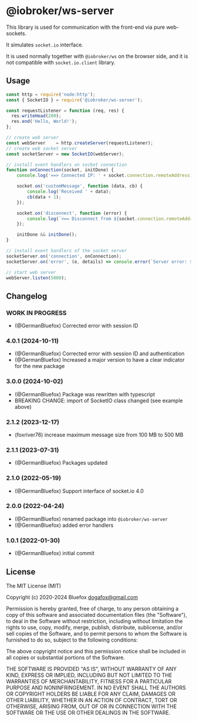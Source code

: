# @iobroker/ws-server

This library is used for communication with the front-end via pure web-sockets.

It simulates `socket.io` interface.

It is used normally together with `@iobroker/ws` on the browser side, and it is not compatible with `socket.io.client` library.

## Usage

```js
const http = require('node:http');
const { SocketIO } = require('@iobroker/ws-server');

const requestListener = function (req, res) {
  res.writeHead(200);
  res.end('Hello, World!');
};

// create web server
const webServer    = http.createServer(requestListener);
// create web socket server
const socketServer = new SocketIO(webServer);

// install event handlers on socket connection
function onConnection(socket, initDone) {
    console.log('==> Connected IP: ' + socket.connection.remoteAddress);

    socket.on('customMessage', function (data, cb) {
        console.log('Received ' + data);
        cb(data + 1);
    });

    socket.on('disconnect', function (error) {
        console.log(`<== Disconnect from ${socket.connection.remoteAddress}: ${error}`);
    });

    initDone && initDone();
}

// install event handlers of the socket server
socketServer.on('connection', onConnection);
socketServer.on('error', (e, details) => console.error(`Server error: ${e}${details ? ' - ' + details : ''}`));

// start web server
webServer.listen(5000);
```

<!--
	Placeholder for the next version (at the beginning of the line):
	### **WORK IN PROGRESS**
-->

## Changelog
### **WORK IN PROGRESS**

-   (@GermanBluefox) Corrected error with session ID

### 4.0.1 (2024-10-11)
   
-   (@GermanBluefox) Corrected error with session ID and authentication
-   (@GermanBluefox) Increased a major version to have a clear indicator for the new package

### 3.0.0 (2024-10-02)

-   (@GermanBluefox) Package was rewritten with typescript
-   BREAKING CHANGE: import of SocketIO class changed (see example above)

### 2.1.2 (2023-12-17)

-   (foxriver76) increase maximum message size from 100 MB to 500 MB

### 2.1.1 (2023-07-31)

-   (@GermanBluefox) Packages updated

### 2.1.0 (2022-05-19)

-   (@GermanBluefox) Support interface of socket.io 4.0

### 2.0.0 (2022-04-24)

-   (@GermanBluefox) renamed package into `@iobroker/ws-server`
-   (@GermanBluefox) added error handlers

### 1.0.1 (2022-01-30)

-   (@GermanBluefox) initial commit

## License

The MIT License (MIT)

Copyright (c) 2020-2024 Bluefox <dogafox@gmail.com>

Permission is hereby granted, free of charge, to any person obtaining a copy
of this software and associated documentation files (the "Software"), to deal
in the Software without restriction, including without limitation the rights
to use, copy, modify, merge, publish, distribute, sublicense, and/or sell
copies of the Software, and to permit persons to whom the Software is
furnished to do so, subject to the following conditions:

The above copyright notice and this permission notice shall be included in
all copies or substantial portions of the Software.

THE SOFTWARE IS PROVIDED "AS IS", WITHOUT WARRANTY OF ANY KIND, EXPRESS OR
IMPLIED, INCLUDING BUT NOT LIMITED TO THE WARRANTIES OF MERCHANTABILITY,
FITNESS FOR A PARTICULAR PURPOSE AND NONINFRINGEMENT. IN NO EVENT SHALL THE
AUTHORS OR COPYRIGHT HOLDERS BE LIABLE FOR ANY CLAIM, DAMAGES OR OTHER
LIABILITY, WHETHER IN AN ACTION OF CONTRACT, TORT OR OTHERWISE, ARISING FROM,
OUT OF OR IN CONNECTION WITH THE SOFTWARE OR THE USE OR OTHER DEALINGS IN
THE SOFTWARE.
